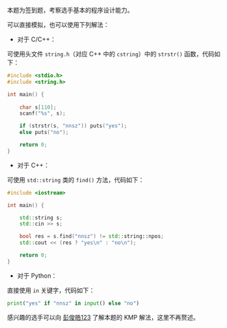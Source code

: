 本题为签到题，考察选手基本的程序设计能力。

可以直接模拟，也可以使用下列解法：

- 对于 C/C++：

可使用头文件 `string.h`（对应 C++ 中的 `cstring`）中的 `strstr()` 函数，代码如下：

```c
#include <stdio.h>
#include <string.h>

int main() {
    
    char s[110];
    scanf("%s", s);

    if (strstr(s, "nnsz")) puts("yes");
    else puts("no");

    return 0;
}
```

- 对于 C++：

可使用 `std::string` 类的 `find()` 方法，代码如下：

```cpp
#include <iostream>

int main() {

    std::string s;
    std::cin >> s;

    bool res = s.find("nnsz") != std::string::npos;
    std::cout << (res ? "yes\n" : "no\n");

    return 0;
}
```

- 对于 Python：

直接使用 `in` 关键字，代码如下：

```python
print("yes" if "nnsz" in input() else "no")
```

感兴趣的选手可以向 [彭俊皓123](https://www.luogu.com.cn/user/353893) 了解本题的 KMP 解法，这里不再赘述。
